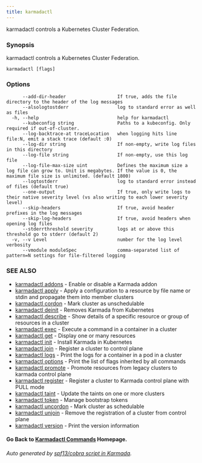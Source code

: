 ```yaml
---
title: karmadactl
---
```


karmadactl controls a Kubernetes Cluster Federation.

### Synopsis

karmadactl controls a Kubernetes Cluster Federation.

```
karmadactl [flags]
```

### Options

```
      --add-dir-header                   If true, adds the file directory to the header of the log messages
      --alsologtostderr                  log to standard error as well as files
  -h, --help                             help for karmadactl
      --kubeconfig string                Paths to a kubeconfig. Only required if out-of-cluster.
      --log-backtrace-at traceLocation   when logging hits line file:N, emit a stack trace (default :0)
      --log-dir string                   If non-empty, write log files in this directory
      --log-file string                  If non-empty, use this log file
      --log-file-max-size uint           Defines the maximum size a log file can grow to. Unit is megabytes. If the value is 0, the maximum file size is unlimited. (default 1800)
      --logtostderr                      log to standard error instead of files (default true)
      --one-output                       If true, only write logs to their native severity level (vs also writing to each lower severity level)
      --skip-headers                     If true, avoid header prefixes in the log messages
      --skip-log-headers                 If true, avoid headers when opening log files
      --stderrthreshold severity         logs at or above this threshold go to stderr (default 2)
  -v, --v Level                          number for the log level verbosity
      --vmodule moduleSpec               comma-separated list of pattern=N settings for file-filtered logging
```

### SEE ALSO

* [karmadactl addons](karmadactl_addons.md)	 - Enable or disable a Karmada addon
* [karmadactl apply](karmadactl_apply.md)	 - Apply a configuration to a resource by file name or stdin and propagate them into member clusters
* [karmadactl cordon](karmadactl_cordon.md)	 - Mark cluster as unschedulable
* [karmadactl deinit](karmadactl_deinit.md)	 - Removes Karmada from Kubernetes
* [karmadactl describe](karmadactl_describe.md)	 - Show details of a specific resource or group of resources in a cluster
* [karmadactl exec](karmadactl_exec.md)	 - Execute a command in a container in a cluster
* [karmadactl get](karmadactl_get.md)	 - Display one or many resources
* [karmadactl init](karmadactl_init.md)	 - Install Karmada in Kubernetes
* [karmadactl join](karmadactl_join.md)	 - Register a cluster to control plane
* [karmadactl logs](karmadactl_logs.md)	 - Print the logs for a container in a pod in a cluster
* [karmadactl options](karmadactl_options.md)	 - Print the list of flags inherited by all commands
* [karmadactl promote](karmadactl_promote.md)	 - Promote resources from legacy clusters to karmada control plane
* [karmadactl register](karmadactl_register.md)	 - Register a cluster to Karmada control plane with PULL mode
* [karmadactl taint](karmadactl_taint.md)	 - Update the taints on one or more clusters
* [karmadactl token](karmadactl_token.md)	 - Manage bootstrap tokens
* [karmadactl uncordon](karmadactl_uncordon.md)	 - Mark cluster as schedulable
* [karmadactl unjoin](karmadactl_unjoin.md)	 - Remove the registration of a cluster from control plane
* [karmadactl version](karmadactl_version.md)	 - Print the version information

#### Go Back to [Karmadactl Commands](karmadactl_index.md) Homepage.


###### Auto generated by [spf13/cobra script in Karmada](https://github.com/karmada-io/karmada/tree/master/hack/tools/genkarmadactldocs).